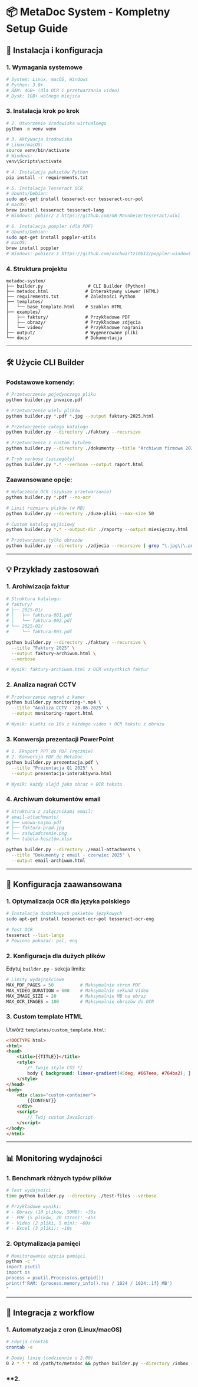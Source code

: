 # 📦 MetaDoc System - Kompletny Setup Guide

## 🚀 Instalacja i konfiguracja

### 1. **Wymagania systemowe**

```bash
# System: Linux, macOS, Windows
# Python: 3.8+
# RAM: 4GB+ (dla OCR i przetwarzania video)
# Dysk: 1GB+ wolnego miejsca
```

### 3. **Instalacja krok po krok**

```bash
# 2. Utworzenie środowiska wirtualnego
python -m venv venv

# 3. Aktywacja środowiska
# Linux/macOS:
source venv/bin/activate
# Windows:
venv\Scripts\activate

# 4. Instalacja pakietów Python
pip install -r requirements.txt

# 5. Instalacja Tesseract OCR
# Ubuntu/Debian:
sudo apt-get install tesseract-ocr tesseract-ocr-pol
# macOS:
brew install tesseract tesseract-lang
# Windows: pobierz z https://github.com/UB-Mannheim/tesseract/wiki

# 6. Instalacja poppler (dla PDF)
# Ubuntu/Debian:
sudo apt-get install poppler-utils
# macOS:
brew install poppler
# Windows: pobierz z https://github.com/oschwartz10612/poppler-windows
```

### 4. **Struktura projektu**

```
metadoc-system/
├── builder.py                 # CLI Builder (Python)
├── metadoc.html              # Interaktywny viewer (HTML)
├── requirements.txt          # Zależności Python
├── templates/
│   └── base_template.html    # Szablon HTML
├── examples/
│   ├── faktury/              # Przykładowe PDF
│   ├── obrazy/               # Przykładowe zdjęcia
│   └── video/                # Przykładowe nagrania
├── output/                   # Wygenerowane pliki
└── docs/                     # Dokumentacja
```

---

## 🛠️ **Użycie CLI Builder**

### **Podstawowe komendy:**

```bash
# Przetworzenie pojedynczego pliku
python builder.py invoice.pdf

# Przetworzenie wielu plików
python builder.py *.pdf *.jpg --output faktury-2025.html

# Przetworzenie całego katalogu
python builder.py --directory ./faktury --recursive

# Przetworzenie z custom tytułem
python builder.py --directory ./dokumenty --title "Archiwum firmowe 2025"

# Tryb verbose (szczegóły)
python builder.py *.* --verbose --output raport.html
```

### **Zaawansowane opcje:**

```bash
# Wyłączenie OCR (szybsze przetwarzanie)
python builder.py *.pdf --no-ocr

# Limit rozmiaru plików (w MB)
python builder.py --directory ./duze-pliki --max-size 50

# Custom katalog wyjściowy
python builder.py *.* --output-dir ./raporty --output miesięczny.html

# Przetwarzanie tylko obrazów
python builder.py --directory ./zdjecia --recursive | grep "\.jpg\|\.png"
```

---

## 💡 **Przykłady zastosowań**

### **1. Archiwizacja faktur**

```bash
# Struktura katalogu:
# faktury/
# ├── 2025-01/
# │   ├── faktura-001.pdf
# │   └── faktura-002.pdf
# └── 2025-02/
#     └── faktura-003.pdf

python builder.py --directory ./faktury --recursive \
  --title "Faktury 2025" \
  --output faktury-archiwum.html \
  --verbose

# Wynik: faktury-archiwum.html z OCR wszystkich faktur
```

### **2. Analiza nagrań CCTV**

```bash
# Przetwarzanie nagrań z kamer
python builder.py monitoring-*.mp4 \
  --title "Analiza CCTV - 20.06.2025" \
  --output monitoring-raport.html

# Wynik: klatki co 10s z każdego video + OCR tekstu z obrazu
```

### **3. Konwersja prezentacji PowerPoint**

```bash
# 1. Eksport PPT do PDF (ręcznie)
# 2. Konwersja PDF do MetaDoc
python builder.py prezentacja.pdf \
  --title "Prezentacja Q1 2025" \
  --output prezentacja-interaktywna.html

# Wynik: każdy slajd jako obraz + OCR tekstu
```

### **4. Archiwum dokumentów email**

```bash
# Struktura z załącznikami email:
# email-attachments/
# ├── umowa-najmu.pdf
# ├── faktura-prąd.jpg
# ├── zaświadczenie.png
# └── tabela-kosztów.xlsx

python builder.py --directory ./email-attachments \
  --title "Dokumenty z email - czerwiec 2025" \
  --output email-archiwum.html
```

---

## 🔧 **Konfiguracja zaawansowana**

### **1. Optymalizacja OCR dla języka polskiego**

```bash
# Instalacja dodatkowych pakietów językowych
sudo apt-get install tesseract-ocr-pol tesseract-ocr-eng

# Test OCR
tesseract --list-langs
# Powinno pokazać: pol, eng
```

### **2. Konfiguracja dla dużych plików**

Edytuj `builder.py` - sekcja limits:

```python
# Limity wydajnościowe
MAX_PDF_PAGES = 50          # Maksymalnie stron PDF
MAX_VIDEO_DURATION = 600    # Maksymalnie sekund video
MAX_IMAGE_SIZE = 20         # Maksymalnie MB na obraz
MAX_OCR_IMAGES = 100        # Maksymalnie obrazów do OCR
```

### **3. Custom template HTML**

Utwórz `templates/custom_template.html`:

```html
<!DOCTYPE html>
<html>
<head>
    <title>{{TITLE}}</title>
    <style>
        /* Twoje style CSS */
        body { background: linear-gradient(45deg, #667eea, #764ba2); }
    </style>
</head>
<body>
    <div class="custom-container">
        {{CONTENT}}
    </div>
    <script>
        // Twój custom JavaScript
    </script>
</body>
</html>
```

---

## 📊 **Monitoring wydajności**

### **1. Benchmark różnych typów plików**

```bash
# Test wydajności
time python builder.py --directory ./test-files --verbose

# Przykładowe wyniki:
# - Obrazy (10 plików, 50MB): ~30s
# - PDF (5 plików, 20 stron): ~45s  
# - Video (2 pliki, 5 min): ~60s
# - Excel (3 pliki): ~10s
```

### **2. Optymalizacja pamięci**

```bash
# Monitorowanie użycia pamięci
python -c "
import psutil
import os
process = psutil.Process(os.getpid())
print(f'RAM: {process.memory_info().rss / 1024 / 1024:.1f} MB')
"
```

---

## 🎯 **Integracja z workflow**

### **1. Automatyzacja z cron (Linux/macOS)**

```bash
# Edycja crontab
crontab -e

# Dodaj linię (codziennie o 2:00)
0 2 * * * cd /path/to/metadoc && python builder.py --directory /inbox --output daily-$(date +%Y%m%d).html
```

### **2.